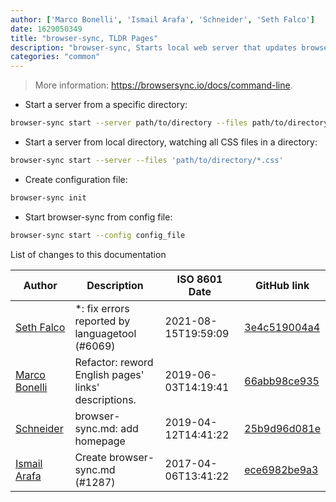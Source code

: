 ```yaml
---
author: ['Marco Bonelli', 'Ismail Arafa', 'Schneider', 'Seth Falco']
date: 1629050349
title: "browser-sync, TLDR Pages"
description: "browser-sync, Starts local web server that updates browser on file changes."
categories: "common"
---
```

> More information: <https://browsersync.io/docs/command-line>.

- Start a server from a specific directory:

```bash
browser-sync start --server path/to/directory --files path/to/directory
```

- Start a server from local directory, watching all CSS files in a directory:

```bash
browser-sync start --server --files 'path/to/directory/*.css'
```

- Create configuration file:

```bash
browser-sync init
```

- Start browser-sync from config file:

```bash
browser-sync start --config config_file
```
List of changes to this documentation


Author | Description | ISO 8601 Date | GitHub link
------|-----|-----|-----
[Seth Falco](mailto:seth@falco.fun) | *: fix errors reported by languagetool (#6069) | 2021-08-15T19:59:09 | [3e4c519004a4](https://github.com/tldr-pages/tldr/commit/3e4c519004a471c861cdc609fd7239ee3355671c)
[Marco Bonelli](mailto:marco@mebeim.net) | Refactor: reword English pages' links' descriptions. | 2019-06-03T14:19:41 | [66abb98ce935](https://github.com/tldr-pages/tldr/commit/66abb98ce935c0f4516bf30c4d6da72180d5a3ab)
[Schneider](mailto:lucas.schneider@sap.com) | browser-sync.md: add homepage | 2019-04-12T14:41:22 | [25b9d96d081e](https://github.com/tldr-pages/tldr/commit/25b9d96d081ea5a5475e7f9e8091b6e7bcbe53c9)
[Ismail Arafa](mailto:ismailarafa18@gmail.com) | Create browser-sync.md (#1287) | 2017-04-06T13:41:22 | [ece6982be9a3](https://github.com/tldr-pages/tldr/commit/ece6982be9a3603ff6c625fd87cbfc5ef829dcb5)

